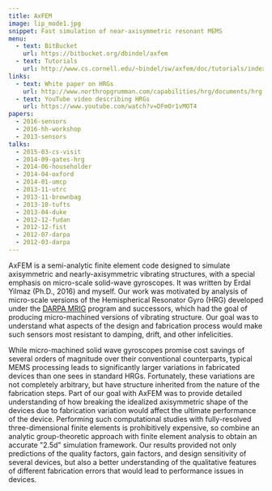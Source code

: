 ```yaml
---
title: AxFEM
image: lip_mode1.jpg
snippet: Fast simulation of near-axisymmetric resonant MEMS
menu:
  - text: BitBucket
    url: https://bitbucket.org/dbindel/axfem
  - text: Tutorials
    url: http://www.cs.cornell.edu/~bindel/sw/axfem/doc/tutorials/index.html
links:
  - text: White paper on HRGs
    url: http://www.northropgrumman.com/capabilities/hrg/documents/hrg.pdf
  - text: YouTube video describing HRGs
    url: https://www.youtube.com/watch?v=DFmOr1vMOT4
papers:
  - 2016-sensors
  - 2016-hh-workshop
  - 2013-sensors
talks:
  - 2015-03-cs-visit
  - 2014-09-gates-hrg
  - 2014-06-householder
  - 2014-04-oxford
  - 2014-01-umcp
  - 2013-11-utrc
  - 2013-11-brownbag
  - 2013-10-tufts
  - 2013-04-duke
  - 2012-12-fudan
  - 2012-12-fist
  - 2012-07-darpa
  - 2012-03-darpa
---
```


AxFEM is a semi-analytic finite element code designed to simulate
axisymmetric and nearly-axisymmetric vibrating structures, with a
special emphasis on micro-scale solid-wave gyroscopes.  It was written
by Erdal Yilmaz (Ph.D., 2016) and myself.  Our work was motivated by
analysis of micro-scale versions of the Hemispherical Resonator Gyro
(HRG) developed under the [DARPA MRIG][mrig] program and successors,
which had the goal of producing micro-machined versions of vibrating
structure.  Our goal was to understand what aspects of the design and
fabrication process would make such sensors most resistant to damping,
drift, and other infelicities.

While micro-machined solid wave gyroscopes promise cost savings of
several orders of magnitude over their conventional counterparts,
typical MEMS processing leads to significantly larger variations in
fabricated devices than one sees in standard HRGs.  Fortunately, these
variations are not completely arbitrary, but have structure inherited
from the nature of the fabrication steps.  Part of our goal with AxFEM
was to provide detailed understanding of how breaking the idealized
axisymmetric shape of the devices due to fabrication variation would
affect the ultimate performance of the device. Performing such
computational studies with fully-resolved three-dimensional finite
elements is prohibitively expensive, so combine an analytic
group-theoretic approach with finite element analysis to obtain an
accurate "2.5d" simulation framework.  Our results provided not only
predictions of the quality factors, gain factors, and design sensitivity
of several devices, but also a better understanding of the qualitative
features of different fabrication errors that would lead to performance
issues in devices.

[mrig]: http://www.darpa.mil/program/micro-technology-for-positioning-navigation-and-timing
